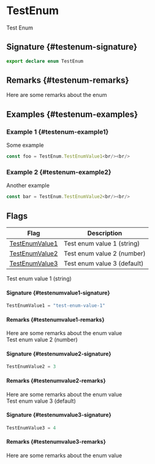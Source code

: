 # TestEnum

Test Enum  

## Signature {#testenum-signature}

```typescript
export declare enum TestEnum
```

## Remarks {#testenum-remarks}

Here are some remarks about the enum  

## Examples {#testenum-examples}

### Example 1 {#testenum-example1}

Some example  
```typescript
const foo = TestEnum.TestEnumValue1<br/><br/>
```  

### Example 2 {#testenum-example2}

Another example  
```ts
const bar = TestEnum.TestEnumValue2<br/><br/>
```  

## Flags


| Flag | Description |
|  --- | --- |
|  [TestEnumValue1](docs/simple-suite-test/testenum-testenumvalue1-enummember) | Test enum value 1 (string) |
|  [TestEnumValue2](docs/simple-suite-test/testenum-testenumvalue2-enummember) | Test enum value 2 (number) |
|  [TestEnumValue3](docs/simple-suite-test/testenum-testenumvalue3-enummember) | Test enum value 3 (default) |
Test enum value 1 (string)  

#### Signature {#testenumvalue1-signature}

```typescript
TestEnumValue1 = "test-enum-value-1"
```

#### Remarks {#testenumvalue1-remarks}

Here are some remarks about the enum value  
Test enum value 2 (number)  

#### Signature {#testenumvalue2-signature}

```typescript
TestEnumValue2 = 3
```

#### Remarks {#testenumvalue2-remarks}

Here are some remarks about the enum value  
Test enum value 3 (default)  

#### Signature {#testenumvalue3-signature}

```typescript
TestEnumValue3 = 4
```

#### Remarks {#testenumvalue3-remarks}

Here are some remarks about the enum value  

